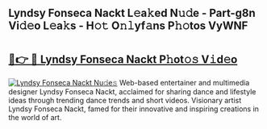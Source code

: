 ## Lyndsy Fonseca Nackt L𝚎a𝚔ed N𝚞𝚍e - Part-g8n Vi𝚍𝚎o L𝚎a𝚔s - H𝚘𝚝 O𝚗𝚕yf𝚊ns P𝚑𝚘tos VyWNF

# <h2><a href="http://kf63z6.oniu.top/?m=Lyndsy+Fonseca+Nackt">🔗👉 🔴 Lyndsy Fonseca Nackt P𝚑ot𝚘𝚜 V𝚒d𝚎o</a></h2>

[![Lyndsy Fonseca Nackt Nu𝚍e𝚜](https://i.imgur.com/0qMVB7G.gif)](http://kf63z6.oniu.top/?m=Lyndsy+Fonseca+Nackt)
Web-based entertainer and multimedia designer Lyndsy Fonseca Nackt, acclaimed for sharing dance and lifestyle ideas through trending dance trends and short videos. Visionary artist Lyndsy Fonseca Nackt, famed for their innovative and inspiring creations in the world of art.  

